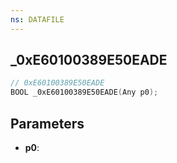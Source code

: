 ```yaml
---
ns: DATAFILE
---
```

## _0xE60100389E50EADE

```c
// 0xE60100389E50EADE
BOOL _0xE60100389E50EADE(Any p0);
```

## Parameters
* **p0**:
